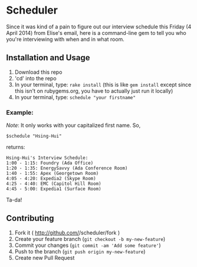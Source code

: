 # Scheduler

Since it was kind of a pain to figure out our interview schedule this Friday (4 April 2014) from Elise's email, here is a command-line gem to tell you who you're interviewing with when and in what room.

## Installation and Usage

1.  Download this repo
2.  'cd' into the repo
3.  In your terminal, type: `rake install` (this is like `gem install` except since this isn't on rubygems.org, you have to actually just run it locally)  
4.  In your terminal, type:  `schedule "your firstname"`

### Example:
*Note*: It only works with your capitalized first name. So, 

    $schedule "Hsing-Hui"
    
returns:

    Hsing-Hui's Interview Schedule:
    1:00 - 1:15: Foundry (Ada Office)
    1:20 - 1:35: EnergySavvy (Ada Conference Room)
    1:40 - 1:55: Apex (Georgetown Room)
    4:05 - 4:20: Expedia2 (Skype Room)
    4:25 - 4:40: EMC (Capitol Hill Room)
    4:45 - 5:00: Expedia1 (Surface Room)
    
Ta-da!

## Contributing

1. Fork it ( http://github.com/<my-github-username>/scheduler/fork )
2. Create your feature branch (`git checkout -b my-new-feature`)
3. Commit your changes (`git commit -am 'Add some feature'`)
4. Push to the branch (`git push origin my-new-feature`)
5. Create new Pull Request
